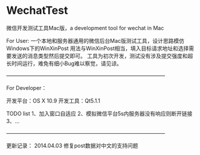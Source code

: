 WechatTest
====================

微信开发测试工具Mac版，a development tool for wechat in Mac


For User:
一个本地和服务器通用的微信后台Mac版测试工具，设计思路模仿Windows下的WinXinPost
用法与WinXinPost相当，填入目标请求地址和选择需要发送的消息类型然后提交即可。
工具为初次开发，测试没有涉及提交强度和超长时间运行，难免有细小Bug难以察觉，请见谅。


——————————————————————————————

For Developer：

开发平台：OS X 10.9
开发工具：Qt5.1.1

TODO list
1、加入窗口自适应
2、模拟微信平台5s内服务器没有响应则断开链接
3、…

——————————————————————————————

更新记录：
2014.04.03 修复post数据对中文的支持问题